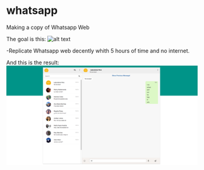 # whatsapp
Making a copy of Whatsapp Web

The goal is this:
![alt text](Capturas/._ws1.png"Whatsapp")

-Replicate Whatsapp web decently whith 5 hours of time and no internet.


And this is the result:
![alt text](img/make-it.png "Whatsapp")

